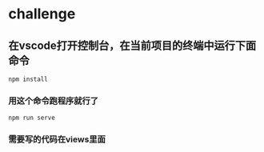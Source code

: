 # challenge

## 在vscode打开控制台，在当前项目的终端中运行下面命令
```
npm install
```

### 用这个命令跑程序就行了
```
npm run serve
```

### 需要写的代码在views里面
